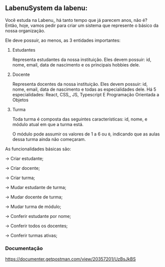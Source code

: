 ## LabenuSystem da labenu:

Você estuda na Labenu_ há tanto tempo que já parecem anos, não é? Então, hoje, vamos pedir para criar um sistema que represente o básico da nossa organização. 

Ele deve possuir, ao menos, as 3 entidades importantes:

1. Estudantes 

    Representa estudantes da nossa instituição. Eles devem possuir: id, nome, email, data de nascimento e os principais hobbies dele. 

2. Docente

    Representa docentes da nossa instituição. Eles devem possuir: id, nome, email, data de nascimento e todas as especialidades dele. Há 5 especialidades: React, CSS,, JS, Typescript E Programação Orientada a Objetos

3. Turma

    Toda turma é composta das seguintes características: id, nome, e módulo atual em que a turma está.

    O módulo pode assumir os valores de 1 a 6 ou `0`, indicando que as aulas dessa turma ainda não começaram.

As funcionalidades básicas são:

→ Criar estudante;

→ Criar docente;

→ Criar turma;

→ Mudar estudante de turma;

→ Mudar docente de turma;

→ Mudar turma de módulo;

→ Conferir estudante por nome;

→ Conferir todos os docentes;

→ Conferir turmas ativas;

### Documentação
https://documenter.getpostman.com/view/20357201/UzBsJkBS
